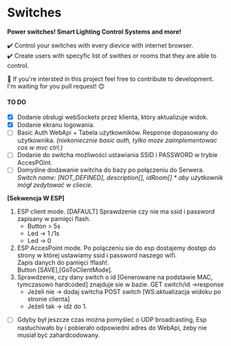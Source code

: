 # Switches

**Power switches! Smart Lighting Control Systems and more!**

:heavy_check_mark:   Control your switches with every dievice with internet browser.  
:heavy_check_mark:   Create users with specyfic list of swithes or rooms that they are able to control.

:gem: If you're intersted in this project feel free to contribute to development. I'm waiting for you pull request! :blush:  

#### TO DO
- [X] Dodanie obsługi webSockets przez klienta, który aktualizuje widok.
- [X] Dodanie ekranu logowania.
- [ ] Basic Auth WebApi + Tabela użytkowników. Response dopasowany do użytkownika. *(niekoniecznie basic auth, tylko moze zaimplementowac cos w mvc ctrl.)*
- [ ] Dodanie do switcha możliwości ustawiania SSID i PASSWORD w trybie AccesPOint.  
- [ ] Domyślne dodawanie switcha do bazy po połączeniu do Serwera.  
*Switch name: [NOT_DEFINED], description[], idRoom[] * aby użytkownik mógł zedytować w cliecie.*

**[Sekwencja W ESP]**
   1. ESP client mode. [DAFAULT] Sprawdzenie czy nie ma ssid i password zapisany w pamięci flash.
      - Button > 5s  
      - Led -> 1 /1s  
      - Led -> 0  
   2. ESP AccesPoint mode.
    Po polączeniu sie do esp dostajemy dostęp do strony w której ustawiamy ssid i password naszego wifi.  
    Zapis danych do pamięci !flash!.  
    Button [SAVE],[GoToClientMode].  
   3. Sprawdzenie, czy dany switch o id [Generowane na podstawie MAC, tymczasowo hardcoded] znajduje sie w bazie. GET switch/id ->response
      - Jeżeli nie -> dodaj switcha POST switch [WS:aktualizacja widoku po stronie clienta]
      - Jeżeli tak -> idź do 1.  
- [ ] Gdyby był jeszcze czas można pomyśleć o UDP broadcasting, Esp  nasłuchiwało by i pobierało odpowiedni adres do WebApi, żeby nie musiał być zahardcodowany.
